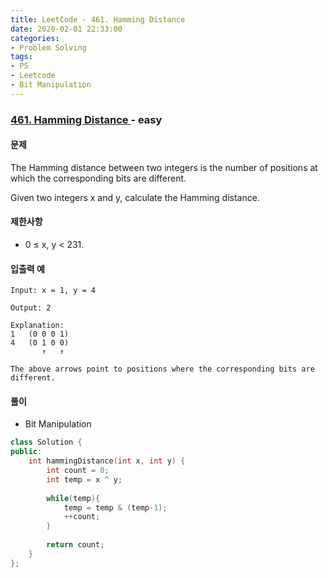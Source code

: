 ```yaml
---
title: LeetCode - 461. Hamming Distance
date: 2020-02-01 22:33:00
categories:
- Problem Solving
tags:
- PS
- Leetcode
- Bit Manipulation
---
```


### [ 461. Hamming Distance ](https://leetcode.com/problems/hamming-distance/) - easy

#### 문제

The Hamming distance between two integers is the number of positions at which the corresponding bits are different.

Given two integers x and y, calculate the Hamming distance.

#### 제한사항
- 0 ≤ x, y < 231.

#### 입출력 예
  
```
Input: x = 1, y = 4

Output: 2

Explanation:
1   (0 0 0 1)
4   (0 1 0 0)
       ↑   ↑

The above arrows point to positions where the corresponding bits are different.
```

#### 풀이
  - Bit Manipulation

```cpp
class Solution {
public:
    int hammingDistance(int x, int y) {
        int count = 0;
        int temp = x ^ y;
        
        while(temp){
            temp = temp & (temp-1);
            ++count;
        }
        
        return count;
    }
};
```